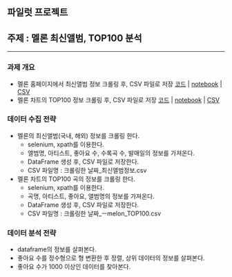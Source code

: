 ## 파일럿 프로젝트
## 주제 : 멜론 최신앨범, TOP100 분석
<hr>

### 과제 개요
* 멜론 홈페이지에서 최신앨범 정보 크롤링 후, CSV 파일로 저장 [코드](https://github.com/city1616/LikeLion_13th_DataCourse/blob/master/02.%20웹과%20Github%20기본/05_web_data/파일럿프로젝트_멜론_최신앨범_정보_가져오기/melon_release_album.py) | [notebook](https://github.com/city1616/LikeLion_13th_DataCourse/blob/master/02.%20웹과%20Github%20기본/05_web_data/파일럿프로젝트_멜론_최신앨범_정보_가져오기/melon_release_album.ipynb) | [CSV](https://github.com/city1616/LikeLion_13th_DataCourse/blob/master/02.%20웹과%20Github%20기본/05_web_data/파일럿프로젝트_멜론_최신앨범_정보_가져오기/2021_09_16_최신앨범정보.csv)
* 멜론 차트의 TOP100 정보 크롤링 후, CSV 파일로 저장 [코드](https://github.com/city1616/LikeLion_13th_DataCourse/blob/master/02.%20웹과%20Github%20기본/05_web_data/파일럿프로젝트_멜론_최신앨범_정보_가져오기/melon_TOP100.py) | [notebook](https://github.com/city1616/LikeLion_13th_DataCourse/blob/master/02.%20웹과%20Github%20기본/05_web_data/파일럿프로젝트_멜론_최신앨범_정보_가져오기/melon_TOP100.ipynb) | [CSV](https://github.com/city1616/LikeLion_13th_DataCourse/blob/master/02.%20웹과%20Github%20기본/05_web_data/파일럿프로젝트_멜론_최신앨범_정보_가져오기/2021_09_16_melon_TOP100.csv)

### 데이터 수집 전략
* 멜론의 최신앨범(국내, 해외) 정보를 크롤링 한다.
	* selenium, xpath를 이용한다.
	* 앨범명, 아티스트, 좋아요 수, 수록곡 수, 발매일의 정보를 가져온다.
	* DataFrame 생성 후, CSV 파일로 저장한다.
	* CSV 파일명 : 크롤링한 날짜_최신앨범정보.csv
* 멜론 차트의 TOP100 곡의 정보를 크롤링 한다.
	* selenium, xpath를 이용한다.
	* 곡명, 아티스트, 좋아요, 앨범명의 정보를 가져온다.
	* DataFrame 생성 후, CSV 파일로 저장한다.
	* CSV 파일명 : 크롤링한 날짜_ㅡmelon_TOP100.csv

### 데이터 분석 전략
* dataframe의 정보를 살펴본다.
* 좋아요 수를 정수형으로 형 변환한 후 정렬, 상위 데이터의 정보를 살펴본다.
* 좋아요 수가 1000 이상인 데이터를 찾아본다.
